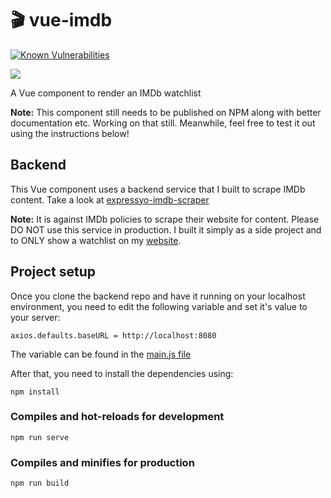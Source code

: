 # 🎬 vue-imdb

[![Known Vulnerabilities](https://snyk.io/test/github/kunalnagar/vue-imdb/badge.svg)](https://snyk.io/test/github/kunalnagar/vue-imdb)

![](https://i.imgur.com/YuCwHI2.png)

A Vue component to render an IMDb watchlist

**Note:** This component still needs to be published on NPM along with better documentation etc. Working on that still. Meanwhile, feel free to test it out using the instructions below!

## Backend

This Vue component uses a backend service that I built to scrape IMDb content. Take a look at [expressyo-imdb-scraper](https://github.com/kunalnagar/expressyo-imdb-scraper)

**Note:** It is against IMDb policies to scrape their website for content. Please DO NOT use this service in production. I built it simply as a side project and to ONLY show a watchlist on my [website](https://kunalnagar.in).

## Project setup

Once you clone the backend repo and have it running on your localhost environment, you need to edit the following variable and set it's value to your server:

```
axios.defaults.baseURL = http://localhost:8080
```

The variable can be found in the [main.js file](https://github.com/kunalnagar/vue-imdb/blob/master/src/main.js#L5)

After that, you need to install the dependencies using:

```
npm install
```

### Compiles and hot-reloads for development
```
npm run serve
```

### Compiles and minifies for production
```
npm run build
```
